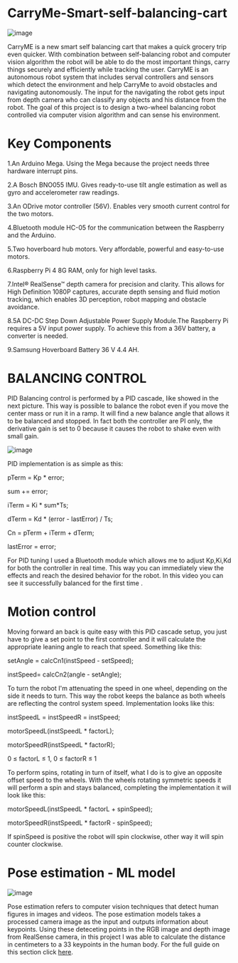 # CarryMe-Smart-self-balancing-cart

![image](https://user-images.githubusercontent.com/50642442/134984966-32736569-cf02-4ab4-ac8a-61b88869efd0.png)

CarryME is a new smart self balancing cart that makes a quick grocery trip even quicker. With combination between self-balancing robot and computer vision algorithm the robot will be able to do the most important things, carry things securely and efficiently while tracking the user. 
CarryME is an autonomous robot system that includes serval controllers and sensors which
detect the environment and help CarryMe to avoid obstacles and navigating autonomously.
The input for the navigating the robot gets input from depth camera who can classify any objects and his distance from the robot.
The goal of this project is to design a two-wheel balancing robot controlled via computer vision algorithm and can sense his environment.

# Key Components

1.An Arduino Mega. Using the Mega because the project needs three hardware interrupt pins.

2.A Bosch BNO055 IMU. Gives ready-to-use tilt angle estimation as well as gyro and accelerometer raw readings.

3.An ODrive motor controller (56V). Enables very smooth current control for the two motors.

4.Bluetooth module HC-05 for the communication between the Raspberry and the Arduino.

5.Two hoverboard hub motors. Very affordable, powerful and easy-to-use motors.

6.Raspberry Pi 4 8G RAM, only for high level tasks.

7.Intel® RealSense™ depth camera for precision and clarity. This allows for High
 Definition 1080P captures, accurate depth sensing and fluid motion tracking, which enables 3D
 perception, robot mapping and obstacle avoidance.
 
8.5A DC-DC Step Down Adjustable Power Supply Module.The Raspberry Pi requires a 5V input power supply. To achieve this from a 36V battery, a
converter is needed.

9.Samsung Hoverboard Battery 36 V 4.4 AH. 

# BALANCING CONTROL 
PID
Balancing control is performed by a PID cascade, like showed in the next picture. 
This way is possible to balance the robot even if you move the center mass or run it in a ramp. 
It will find a new balance angle that allows it to be balanced and stopped. 
In fact both the controller are PI only, the derivative gain is set to 0 because it causes the robot to shake even with small gain.

![image](https://user-images.githubusercontent.com/50642442/134984028-422dd8f7-1184-43fa-a301-5dcd271db9a1.png)

PID implementation is as simple as this:

pTerm = Kp * error;

sum += error;

iTerm = Ki * sum*Ts;

dTerm = Kd * (error - lastError) / Ts;

Cn = pTerm + iTerm + dTerm;

lastError = error;

For PID tuning I used a Bluetooth module which allows me to adjust Kp,Ki,Kd for both the controller in real time. This way you can immediately view the effects and reach the desired behavior for the robot. In this video you can see it successfully balanced for the first time .

# Motion control
Moving forward an back is quite easy with this PID cascade setup, you just have to give a set point to the first controller and it will calculate the appropriate leaning angle to reach that speed. Something like this:

setAngle = calcCn1(instSpeed - setSpeed);
  
instSpeed= calcCn2(angle - setAngle);

To turn the robot I'm attenuating the speed in one wheel, depending on the side it needs to turn. This way the robot keeps the balance as both wheels are reflecting the control system speed. Implementation looks like this:

 instSpeedL = instSpeedR = instSpeed;
 
 motorSpeedL(instSpeedL * factorL);
 
 motorSpeedR(instSpeedL * factorR); 
 
 0 ≤ factorL ≤ 1,     0 ≤ factorR ≤ 1  
 
To perform spins, rotating in turn of itself, what I do is to give an opposite offset speed to the wheels. With the wheels rotating symmetric speeds it will perform a spin and stays balanced, completing the implementation it will look like this:

 motorSpeedL(instSpeedL * factorL + spinSpeed);
 
 motorSpeedR(instSpeedL * factorR - spinSpeed); 
 
 If spinSpeed is positive the robot will spin clockwise, other way it will spin counter clockwise.
 
 # Pose estimation - ML model
 
 ![image](https://user-images.githubusercontent.com/50642442/134986101-0bc2869a-da38-458b-af67-47df4e3b4681.png)
 
Pose estimation refers to computer vision techniques that detect human figures in images and videos. The pose estimation models takes a processed camera image as the input and outputs information about keypoints. Using these deteceting points in the RGB image and depth image from RealSense camera, in this project I was able to calculate the distance in centimeters to a 33 keypoints in the human body.
For the full guide on this section click [here](https://github.com/Razg93/Skeleton-Tracking-using-RealSense-depth-camera). 
 
